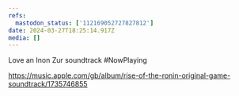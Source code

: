 ```yaml
---
refs:
  mastodon_status: ['112169052727827812']
date: 2024-03-27T18:25:14.917Z
media: []
---
```


Love an Inon Zur soundtrack #NowPlaying

https://music.apple.com/gb/album/rise-of-the-ronin-original-game-soundtrack/1735746855
